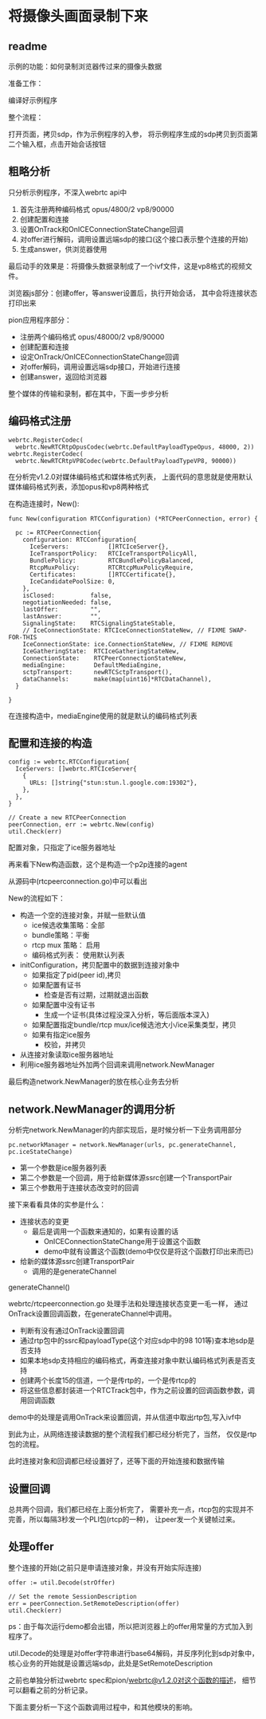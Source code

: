 # 将摄像头画面录制下来

## readme

示例的功能：如何录制浏览器传过来的摄像头数据

准备工作：

编译好示例程序

整个流程：

打开页面，拷贝sdp，作为示例程序的入参，
将示例程序生成的sdp拷贝到页面第二个输入框，点击开始会话按钮

## 粗略分析

只分析示例程序，不深入webrtc api中

1. 首先注册两种编码格式 opus/4800/2 vp8/90000
2. 创建配置和连接
3. 设置OnTrack和OnICEConnectionStateChange回调
4. 对offer进行解码，调用设置远端sdp的接口(这个接口表示整个连接的开始)
5. 生成answer，供浏览器使用

最后动手的效果是：将摄像头数据录制成了一个ivf文件，这是vp8格式的视频文件。

浏览器js部分：创建offer，等answer设置后，执行开始会话，
其中会将连接状态打印出来

pion应用程序部分：

- 注册两个编码格式 opus/48000/2 vp8/90000
- 创建配置和连接
- 设定OnTrack/OnICEConnectionStateChange回调
- 对offer解码，调用设置远端sdp接口，开始进行连接
- 创建answer，返回给浏览器

整个媒体的传输和录制，都在其中，下面一步步分析

## 编码格式注册

    webrtc.RegisterCodec(
      webrtc.NewRTCRtpOpusCodec(webrtc.DefaultPayloadTypeOpus, 48000, 2))
    webrtc.RegisterCodec(
      webrtc.NewRTCRtpVP8Codec(webrtc.DefaultPayloadTypeVP8, 90000))

在分析完v1.2.0对媒体编码格式和媒体格式列表，
上面代码的意思就是使用默认媒体编码格式列表，添加opus和vp8两种格式

在构造连接时，New():

    func New(configuration RTCConfiguration) (*RTCPeerConnection, error) {

      pc := RTCPeerConnection{
        configuration: RTCConfiguration{
          IceServers:           []RTCIceServer{},
          IceTransportPolicy:   RTCIceTransportPolicyAll,
          BundlePolicy:         RTCBundlePolicyBalanced,
          RtcpMuxPolicy:        RTCRtcpMuxPolicyRequire,
          Certificates:         []RTCCertificate{},
          IceCandidatePoolSize: 0,
        },
        isClosed:          false,
        negotiationNeeded: false,
        lastOffer:         "",
        lastAnswer:        "",
        SignalingState:    RTCSignalingStateStable,
        // IceConnectionState: RTCIceConnectionStateNew, // FIXME SWAP-FOR-THIS
        IceConnectionState: ice.ConnectionStateNew, // FIXME REMOVE
        IceGatheringState:  RTCIceGatheringStateNew,
        ConnectionState:    RTCPeerConnectionStateNew,
        mediaEngine:        DefaultMediaEngine,
        sctpTransport:      newRTCSctpTransport(),
        dataChannels:       make(map[uint16]*RTCDataChannel),
      }

    }

在连接构造中，mediaEngine使用的就是默认的编码格式列表

## 配置和连接的构造

    config := webrtc.RTCConfiguration{
      IceServers: []webrtc.RTCIceServer{
        {
          URLs: []string{"stun:stun.l.google.com:19302"},
        },
      },
    }

    // Create a new RTCPeerConnection
    peerConnection, err := webrtc.New(config)
    util.Check(err)

配置对象，只指定了ice服务器地址

再来看下New构造函数，这个是构造一个p2p连接的agent

从源码中(rtcpeerconnection.go)中可以看出

New的流程如下：

- 构造一个空的连接对象，并赋一些默认值
  - ice候选收集策略：全部
  - bundle策略：平衡
  - rtcp mux 策略： 启用
  - 编码格式列表： 使用默认列表
- initConfiguration，拷贝配置中的数据到连接对象中
  - 如果指定了pid(peer id),拷贝
  - 如果配置有证书
    - 检查是否有过期，过期就退出函数
  - 如果配置中没有证书
    - 生成一个证书(具体过程没深入分析，等后面版本深入)
  - 如果配置指定bundle/rtcp mux/ice候选池大小/ice采集类型，拷贝
  - 如果有指定ice服务
    - 校验，并拷贝
- 从连接对象读取ice服务器地址
- 利用ice服务器地址外加两个回调来调用network.NewManager

最后构造network.NewManager的放在核心业务去分析

## network.NewManager的调用分析

分析完network.NewManager的内部实现后，是时候分析一下业务调用部分

    pc.networkManager = network.NewManager(urls, pc.generateChannel, pc.iceStateChange)

- 第一个参数是ice服务器列表
- 第二个参数是一个回调，用于给新媒体源ssrc创建一个TransportPair
- 第三个参数用于连接状态改变时的回调

接下来看看具体的实参是什么：

- 连接状态的变更
  - 最后是调用一个函数来通知的，如果有设置的话
    - OnICEConnectionStateChange用于设置这个函数
    - demo中就有设置这个函数(demo中仅仅是将这个函数打印出来而已)
- 给新的媒体源ssrc创建TransportPair
  - 调用的是generateChannel

generateChannel()

webrtc/rtcpeerconnection.go 处理手法和处理连接状态变更一毛一样，
通过OnTrack设置回调函数，在generateChannel中调用。

- 判断有没有通过OnTrack设置回调
- 通过rtp包中的ssrc和payloadType(这个对应sdp中的98 101等)查本地sdp是否支持
- 如果本地sdp支持相应的编码格式，再查连接对象中默认编码格式列表是否支持
- 创建两个长度15的信道，一个是传rtp的，一个是传rtcp的
- 将这些信息都封装进一个RTCTrack包中，作为之前设置的回调函数参数，调用回调函数

demo中的处理是调用OnTrack来设置回调，并从信道中取出rtp包,写入ivf中

到此为止，从网络连接读数据的整个流程我们都已经分析完了，当然，
仅仅是rtp包的流程。

此时连接对象和回调都已经设置好了，还等下面的开始连接和数据传输

## 设置回调

总共两个回调，我们都已经在上面分析完了，
需要补充一点，rtcp包的实现并不完善，所以每隔3秒发一个PLI包(rtcp的一种)，
让peer发一个关键帧过来。

## 处理offer

整个连接的开始(之前只是申请连接对象，并没有开始实际连接)

    offer := util.Decode(strOffer)

    // Set the remote SessionDescription
    err = peerConnection.SetRemoteDescription(offer)
    util.Check(err)

ps：由于每次运行demo都会出错，所以把浏览器上的offer用常量的方式加入到程序了。

util.Decode的处理是对offer字符串进行base64解码，并反序列化到sdp对象中，
核心业务的开始就是设置远端sdp，此处是SetRemoteDescription

之前也单独分析过webrtc spec和pion/webrtc@v1.2.0对这个函数的描述，
细节可以翻看之前的分析记录。

下面主要分析一下这个函数调用过程中，和其他模块的影响。
